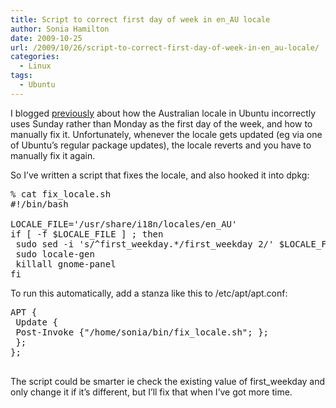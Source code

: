 ```yaml
---
title: Script to correct first day of week in en_AU locale
author: Sonia Hamilton
date: 2009-10-25
url: /2009/10/26/script-to-correct-first-day-of-week-in-en_au-locale/
categories:
  - Linux
tags:
  - Ubuntu
---
```

I blogged [previously][1] about how the Australian locale in Ubuntu incorrectly uses Sunday rather than Monday as the first day of the week, and how to manually fix it. Unfortunately, whenever the locale gets updated (eg via one of Ubuntu&#8217;s regular package updates), the locale reverts and you have to manually fix it again.

<!--more-->

So I&#8217;ve written a script that fixes the locale, and also hooked it into dpkg:

<pre>% cat fix_locale.sh
#!/bin/bash

LOCALE_FILE='/usr/share/i18n/locales/en_AU'
if [ -f $LOCALE_FILE ] ; then
 sudo sed -i 's/^first_weekday.*/first_weekday 2/' $LOCALE_FILE
 sudo locale-gen
 killall gnome-panel
fi
</pre>

To run this automatically, add a stanza like this to /etc/apt/apt.conf:

<pre>APT {
 Update {
 Post-Invoke {"/home/sonia/bin/fix_locale.sh"; };
 };
};

</pre>

The script could be smarter ie check the existing value of first_weekday and only change it if it&#8217;s different, but I&#8217;ll fix that when I&#8217;ve got more time.

 [1]: http://blog.snowfrog.net/2008/02/06/change-first-day-of-week-in-ubuntus-gnome-calendar/
